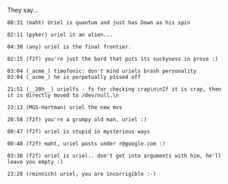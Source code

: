 They say...

    00:31 (maht) Uriel is quantum and just has Down as his spin

    02:11 (pyker) uriel is an alien...

    04:30 (any) uriel is the final frontier.

    02:15 (f2f) you're just the bard that puts its suckyness in prose :)

    03:04 (_acme_) timofonic: don't mind uriels brash personality
    03:04 (_acme_) he is perpetually pissed off

    21:51 (__20h__) urielfs - fs for checking crap\n\nIf it is crap, then it is directly moved to /dev/null.\n

    23:13 (MGS-Hartman) uriel the new mvs

    20:58 (f2f) you're a grumpy old man, uriel :)

    00:47 (f2f) uriel is stupid in mysterious ways

    00:48 (f2f) maht, uriel posts under r@google.com :)

    03:38 (f2f) uriel is uriel.. don't get into arguments with him, he'll leave you empty :)

    23:28 (rminnich) uriel, you are incorrigible :-)
